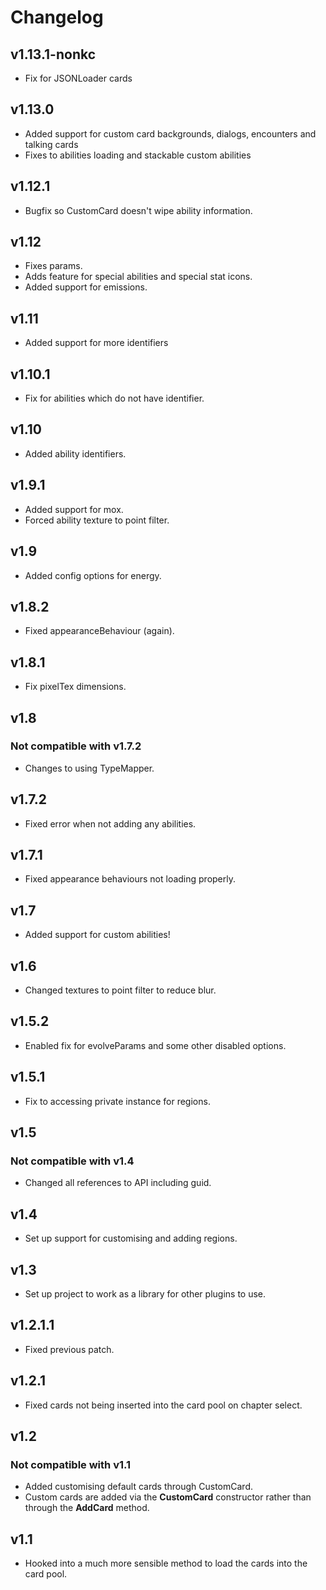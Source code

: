 # Changelog

## v1.13.1-nonkc
- Fix for JSONLoader cards

## v1.13.0
- Added support for custom card backgrounds, dialogs, encounters and talking cards
- Fixes to abilities loading and stackable custom abilities

## v1.12.1
- Bugfix so CustomCard doesn't wipe ability information.

## v1.12
- Fixes params.
- Adds feature for special abilities and special stat icons.
- Added support for emissions.

## v1.11
- Added support for more identifiers

## v1.10.1
- Fix for abilities which do not have identifier.

## v1.10
- Added ability identifiers.

## v1.9.1
- Added support for mox.
- Forced ability texture to point filter.

## v1.9
- Added config options for energy.

## v1.8.2
- Fixed appearanceBehaviour (again).

## v1.8.1
- Fix pixelTex dimensions.

## v1.8
### Not compatible with v1.7.2
- Changes to using TypeMapper.

## v1.7.2
- Fixed error when not adding any abilities.

## v1.7.1
- Fixed appearance behaviours not loading properly.

## v1.7
- Added support for custom abilities!

## v1.6
- Changed textures to point filter to reduce blur.

## v1.5.2
- Enabled fix for evolveParams and some other disabled options.

## v1.5.1
- Fix to accessing private instance for regions.

## v1.5
### Not compatible with v1.4
- Changed all references to API including guid.

## v1.4
- Set up support for customising and adding regions.

## v1.3
- Set up project to work as a library for other plugins to use.

## v1.2.1.1
- Fixed previous patch.

## v1.2.1
- Fixed cards not being inserted into the card pool on chapter select.

## v1.2
### Not compatible with v1.1
- Added customising default cards through CustomCard.
- Custom cards are added via the **CustomCard** constructor rather than through the **AddCard** method.

## v1.1
- Hooked into a much more sensible method to load the cards into the card pool.

